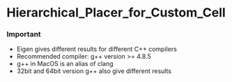 # Hierarchical_Placer_for_Custom_Cell

### Important
  * Eigen gives different results for different C++ compilers
  * Recommended compiler: g++ version >= 4.8.5 
  * g++ in MacOS is an alias of clang
  * 32bit and 64bit version g++ also give different results
  
